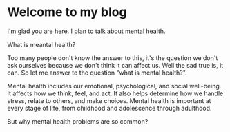 # Welcome to my blog

I'm glad you are here. I plan to talk about mental health.

What is meantal health? 

Too many people don't know the answer to this, it's the question we don't ask ourselves because we don't think it can affect us.
Well the sad true is, it can. So let me answer to the question "what is mental health?".

Mental health includes our emotional, psychological, and social well-being. It affects how we think, feel, and act. 
It also helps determine how we handle stress, relate to others, and make choices. 
Mental health is important at every stage of life, from childhood and adolescence through adulthood.

But why mental health problems are so common?
